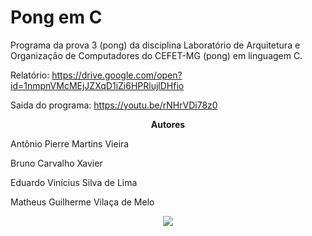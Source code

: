 # Pong em C

Programa da prova 3 (pong) da disciplina Laboratório de Arquitetura e Organização de Computadores do CEFET-MG (pong) em linguagem C.

Relatório: https://drive.google.com/open?id=1nmpnVMcMEjJZXqD1iZi6HPRlujlDHfio

Saida do programa: https://youtu.be/rNHrVDi78z0
<p align="center">
  <strong> Autores</strong>
</p>
<p>Antônio Pierre Martins Vieira</p>
<p>Bruno Carvalho Xavier</p>
<p>Eduardo Vinícius Silva de Lima</p>
<p>Matheus Guilherme Vilaça de Melo</p>
<p align="center">
  <img src="https://user-images.githubusercontent.com/49538805/69459259-23f49e00-0d50-11ea-88c9-1c4cd3c69213.jpg">
</p>
